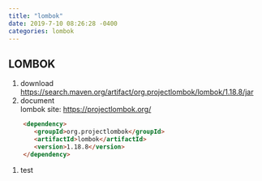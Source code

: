 ```yaml
---
title: "lombok"
date: 2019-7-10 08:26:28 -0400
categories: lombok  
---
```

## LOMBOK
1. download  
    https://search.maven.org/artifact/org.projectlombok/lombok/1.18.8/jar  
1. document  
    lombok site: https://projectlombok.org/  
````html
    <dependency>
       <groupId>org.projectlombok</groupId>
       <artifactId>lombok</artifactId>
       <version>1.18.8</version>
    </dependency>
````    
1. test

